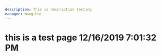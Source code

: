 ```yaml
---
description: This is description testing
manager: Wang.Hui
---
```

# this is a test page 12/16/2019 7:01:32 PM